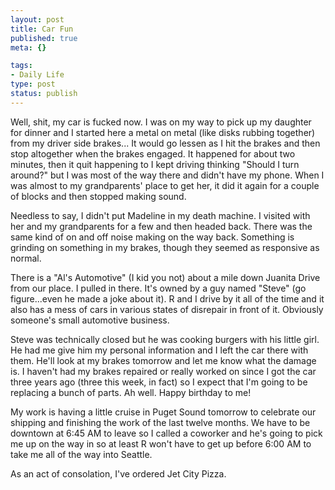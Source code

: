 ```yaml
--- 
layout: post
title: Car Fun
published: true
meta: {}

tags: 
- Daily Life
type: post
status: publish
---
```

<p>Well, shit, my car is fucked now. I was on my way to pick up my daughter for 
dinner and I started here a metal on metal (like disks rubbing together) from my 
driver side brakes... It would go lessen as I hit the brakes and then stop 
altogether when the brakes engaged. It happened for about two minutes, then it 
quit happening to I kept driving thinking &quot;Should I turn around?&quot; but I was most 
of the way there and didn&#39;t have my phone. When I was almost to my grandparents&#39; 
place to get her, it did it again for a couple of blocks and then stopped making 
sound.</p>
<p>Needless to say, I didn&#39;t put Madeline in my death machine. I visited with 
her and my grandparents for a few and then headed back. There was the same kind 
of on and off noise making on the way back. Something is grinding on something 
in my brakes, though they seemed as responsive as normal.</p>
<p>There is a &quot;Al&#39;s Automotive&quot; (I kid you not) about a mile down Juanita Drive 
from our place. I pulled in there. It&#39;s owned by a guy named &quot;Steve&quot; (go 
figure...even he made a joke about it). R and I drive by it all of the time and 
it also has a mess of cars in various states of disrepair in front of it. 
Obviously someone&#39;s small automotive business. </p>
<p>Steve was technically closed but he was cooking burgers with his little girl. 
He had me give him my personal information and I left the car there with them. 
He&#39;ll look at my brakes tomorrow and let me know what the damage is. I haven&#39;t 
had my brakes repaired or really worked on since I got the car three years ago 
(three this week, in fact) so I expect that I&#39;m going to be replacing a bunch of 
parts. Ah well. Happy birthday to me!</p>
<p>My work is having a little cruise in Puget Sound tomorrow to celebrate our 
shipping and finishing the work of the last twelve months. We have to be 
downtown at 6:45 AM to leave so I called a coworker and he&#39;s going to pick me up 
on the way in so at least R won&#39;t have to get up before 6:00 AM to take me all 
of the way into Seattle.</p>
<p>As an act of consolation, I&#39;ve ordered Jet City Pizza.</p>
